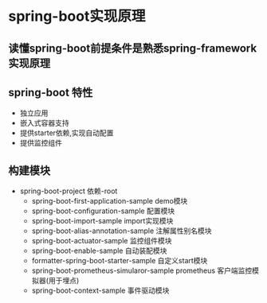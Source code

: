 # spring-boot实现原理

## 读懂spring-boot前提条件是熟悉spring-framework实现原理

## spring-boot 特性
* 独立应用
* 嵌入式容器支持
* 提供starter依赖,实现自动配置
* 提供监控组件


## 构建模块
* spring-boot-project 依赖-root 
    * spring-boot-first-application-sample demo模块
    * spring-boot-configuration-sample 配置模块 
    * spring-boot-import-sample import实现模块
    * spring-boot-alias-annotation-sample 注解属性别名模块 
    * spring-boot-actuator-sample 监控组件模块
    * spring-boot-enable-sample 自动装配模块 
    * formatter-spring-boot-starter-sample 自定义start模块 
    * spring-boot-prometheus-simularor-sample prometheus 客户端监控模拟器(用于埋点) 
    * spring-boot-context-sample 事件驱动模块



    

